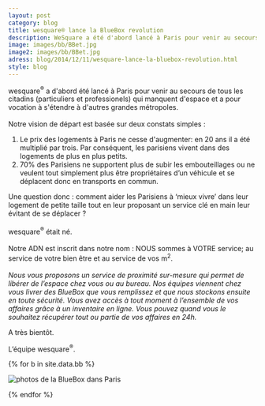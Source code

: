```yaml
---
layout: post
category: blog
title: wesquare® lance la BlueBox revolution
description: WeSquare a été d'abord lancé à Paris pour venir au secours de tous les citadins (particuliers et professionels) qui manquent d'espace...
image: images/bb/BBet.jpg
image2: images/bb/BBet.jpg
adress: blog/2014/12/11/wesquare-lance-la-bluebox-revolution.html
style: blog
---
```


wesquare<sup>&reg;</sup> a d'abord été lancé à Paris pour venir au secours de tous les citadins (particuliers et professionels) qui manquent d'espace et a pour vocation à s'étendre à d'autres grandes métropoles.
<br><br>
Notre vision de départ est basée sur deux constats simples :
<ol> 
	<li>Le prix des logements à Paris ne cesse d'augmenter: en 20 ans il  a été multiplié par trois. Par conséquent, les parisiens vivent dans des logements de plus en plus petits. </li>
	<li>70% des Parisiens ne supportent plus de subir les embouteillages ou ne veulent tout simplement plus être propriétaires d’un véhicule et se déplacent donc en transports en commun.</li>
</ol>
Une question donc : comment aider les Parisiens à ‘mieux vivre’ dans leur logement de petite taille 
tout en leur proposant un service clé en main leur évitant de se déplacer ?
<br><br>
wesquare<sup>&reg;</sup> était né. 
<br><br>
Notre ADN est inscrit dans notre nom : NOUS sommes à VOTRE service; au service de votre bien être et au service de vos m<sup>2</sup>.
<br><br>
<i>Nous vous proposons un service de proximité sur-mesure qui permet de libérer de l’espace chez vous ou au bureau. Nos équipes viennent chez vous livrer des BlueBox que vous remplissez et que nous stockons ensuite en toute sécurité. Vous avez accès à tout moment à l’ensemble de vos affaires grâce à un inventaire en ligne. Vous pouvez quand vous le souhaitez récupérer tout ou partie de vos affaires en 24h.</i>

A très bientôt. 

L’équipe wesquare<sup>&reg;</sup>.


{% for b in site.data.bb %}

    
<div class="thumbnail">
  <img src="../../../../images/bb/{{ b.filename }}" alt="photos de la BlueBox dans Paris">
</div>
    
{% endfor %}